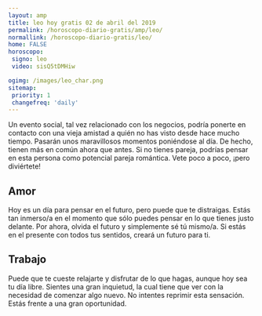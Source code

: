```yaml
---
layout: amp
title: leo hoy gratis 02 de abril del 2019 
permalink: /horoscopo-diario-gratis/amp/leo/
normallink: /horoscopo-diario-gratis/leo/
home: FALSE
horoscopo:
 signo: leo
 video: sisQ5tDMHiw

ogimg: /images/leo_char.png
sitemap:
 priority: 1
 changefreq: 'daily'
---
```



Un evento social, tal vez relacionado con los negocios, podría ponerte en contacto con una vieja amistad a quién no has visto desde hace mucho tiempo. Pasarán unos maravillosos momentos poniéndose al día. De hecho, tienen más en común ahora que antes. Si no tienes pareja, podrías pensar en esta persona como potencial pareja romántica. Vete poco a poco, ¡pero diviértete!

## Amor

Hoy es un día para pensar en el futuro, pero puede que te distraigas. Estás tan inmerso/a en el momento que sólo puedes pensar en lo que tienes justo delante. Por ahora, olvida el futuro y simplemente sé tú mismo/a. Si estás en el presente con todos tus sentidos, creará un futuro para ti.

## Trabajo

Puede que te cueste relajarte y disfrutar de lo que hagas, aunque hoy sea tu día libre. Sientes una gran inquietud, la cual tiene que ver con la necesidad de comenzar algo nuevo. No intentes reprimir esta sensación. Estás frente a una gran oportunidad.